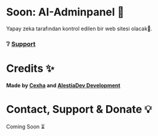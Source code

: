# Soon: AI-Adminpanel 🚀
Yapay zeka tarafından kontrol edilen bir web sitesi olacak🤖.

### ❔ [Support](https://discord.gg/hsKQhtWBep)

# Credits ✨
**Made by [Cexha](https://github.com/Cexha) and [AlestiaDev Development](https://github.com/AlestiaDev)**

# Contact, Support & Donate 💡
Coming Soon ⏳

